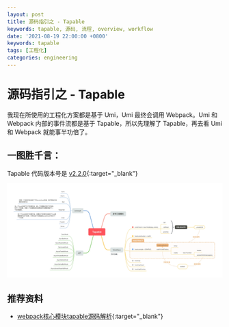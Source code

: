 ```yaml
---
layout: post
title: 源码指引之 - Tapable
keywords: tapable, 源码, 流程, overview, workflow
date: '2021-08-19 22:00:00 +0800'
keywords: tapable
tags: [工程化]
categories: engineering
---
```


# 源码指引之 - Tapable

我现在所使用的工程化方案都是基于 Umi，Umi 最终会调用 Webpack。Umi 和 Webpack 内部的事件流都是基于 Tapable，所以先理解了 Tapable，再去看 Umi 和 Webpack 就能事半功倍了。

## 一图胜千言：

Tapable 代码版本号是 [v2.2.0](https://github.com/webpack/tapable/tree/v2.2.0){:target="_blank"}

[![tapable-workflow](/resources/workflow_tapable.webp)](/resources/workflow_tapable.webp)

## 推荐资料

- [webpack核心模块tapable源码解析](https://www.cnblogs.com/dennisj/p/14606902.html){:target="_blank"}
